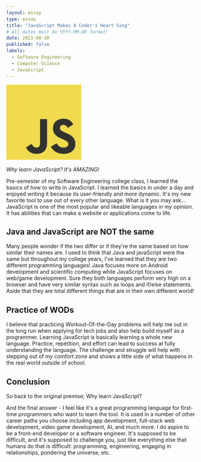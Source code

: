 ```yaml
---
layout: essay
type: essay
title: "JavaScript Makes A Coder's Heart Sing"
# All dates must be YYYY-MM-DD format!
date: 2023-08-30
published: false
labels:
  - Software Engineering
  - Computer Science
  - JavaScript
---
```


<img width="200px" class="rounded float-start pe-4" src="../img/difficulty/JavaScript-logo.png"  alt="">

*Why learn JavaScript? It's AMAZING!*

Pre-semester of my Software Engineering college class, I learned the basics of how to write in JavaScript. I learned the basics in under a day and enjoyed writing it because its user-friendly and more dynamic. It's my new favorite tool to use out of every other language. What is it you may ask... JavaScript is one of the most popular and likeable languages in my opinion. It has abilities that can make a website or applications come to life. 

## Java and JavaScript are NOT the same

Many people wonder if the two differ or if they're the same based on how similar their names are. I used to think that Java and javaScript were the same but throughout my college years, I've learned that they are two different programming languages! Java focuses more on Android development and scientific computing while JavaScript focuses on web/game development. Sure they both languages perform very high on a browser and have very similar syntax such as loops and if/else statements. Aside that they are total different things that are in their own different world! 

## Practice of WODs

I believe that practicing Workout-Of-the-Day problems will help me out in the long run when applying for tech jobs and also help build myself as a programmer. Learning JavaScript is basically learning a whole new language. Practice, repetition, and effort can lead to success at fully understanding the language. The challenge and struggle will help with stepping out of my comfort zone and shows a little side of what happens in the real world outside of school.

## Conclusion

So back to the original premise; Why learn JavaScript?

And the final answer - I feel like it's a great programming language for first-time programmers who want to learn the tool. It is used in a number of other career paths you choose including app development, full-stack web development, video game development, AI, and much more. I do aspire to be a front-end developer or a software engineer. It's supposed to be difficult, and it's supposed to challenge you, just like everything else that humans do that is difficult: programming, engineering, engaging in relationships, pondering the universe, etc.
